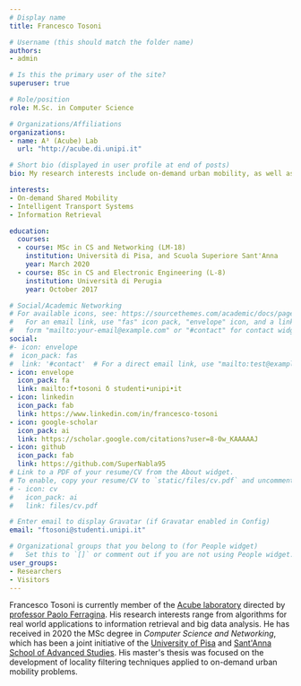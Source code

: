 ```yaml
---
# Display name
title: Francesco Tosoni

# Username (this should match the folder name)
authors:
- admin

# Is this the primary user of the site?
superuser: true

# Role/position
role: M.Sc. in Computer Science

# Organizations/Affiliations
organizations:
- name: A³ (Acube) Lab
  url: "http://acube.di.unipi.it"

# Short bio (displayed in user profile at end of posts)
bio: My research interests include on-demand urban mobility, as well as information retrieval.

interests:
- On-demand Shared Mobility
- Intelligent Transport Systems
- Information Retrieval

education:
  courses:
  - course: MSc in CS and Networking (LM-18)
    institution: Università di Pisa, and Scuola Superiore Sant'Anna
    year: March 2020
  - course: BSc in CS and Electronic Engineering (L-8)
    institution: Università di Perugia
    year: October 2017

# Social/Academic Networking
# For available icons, see: https://sourcethemes.com/academic/docs/page-builder/#icons
#   For an email link, use "fas" icon pack, "envelope" icon, and a link in the
#   form "mailto:your-email@example.com" or "#contact" for contact widget.
social:
#- icon: envelope
#  icon_pack: fas
#  link: '#contact'  # For a direct email link, use "mailto:test@example.org".
- icon: envelope
  icon_pack: fa
  link: mailto:f•tosoni δ studenti•unipi•it
- icon: linkedin
  icon_pack: fab
  link: https://www.linkedin.com/in/francesco-tosoni
- icon: google-scholar
  icon_pack: ai
  link: https://scholar.google.com/citations?user=8-0w_KAAAAAJ
- icon: github
  icon_pack: fab
  link: https://github.com/SuperNabla95
# Link to a PDF of your resume/CV from the About widget.
# To enable, copy your resume/CV to `static/files/cv.pdf` and uncomment the lines below.
# - icon: cv
#   icon_pack: ai
#   link: files/cv.pdf

# Enter email to display Gravatar (if Gravatar enabled in Config)
email: "ftosoni@studenti.unipi.it"

# Organizational groups that you belong to (for People widget)
#   Set this to `[]` or comment out if you are not using People widget.
user_groups:
- Researchers
- Visitors
---
```

Francesco Tosoni is currently member of the <a href="http://acube.di.unipi.it">Acube laboratory</a> directed by <a href="http://pages.di.unipi.it/ferragina/">professor Paolo Ferragina</a>. His research interests range from algorithms for real world applications to information retrieval and big data analysis.
He has received in 2020 the MSc degree in <i>Computer Science and Networking</i>, which has been a joint initiative of the <a href="https://didattica.di.unipi.it/laurea-magistrale-in-informatica-e-networking/">University of Pisa</a> and <a href="https://www.santannapisa.it/it/formazione/masters-degree-computer-science-and-networking">Sant'Anna School of Advanced Studies</a>.
His master's thesis was focused on the development of locality filtering techniques applied to on-demand urban mobility problems.

